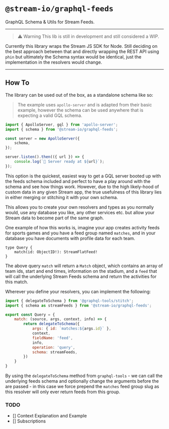 # `@stream-io/graphql-feeds`
GraphQL Schema & Utils for Stream Feeds.

---

> ⚠️ Warning
> This lib is still in development and still considered a WIP.

Currently this library wraps the Stream JS SDK for Node. Still deciding on the best approach between that and directly wrapping the REST API using `phin` but ultimately the Schema syntax would be identical, just the implementation in the resolvers would change. 

--- 

## How To

The library can be used out of the box, as a standalone schema like so:

> The example uses `apollo-server` and is adapted from their basic example, however the schema can be used anywhere that is expecting a valid GQL schema.

```js
import { ApolloServer, gql } from 'apollo-server';
import { schema } from '@stream-io/graphql-feeds';

const server = new ApolloServer({
    schema,
});

server.listen().then(({ url }) => {
    console.log(`🚀 Server ready at ${url}`);
});

```

This option is the quickest, easiest way to get a GQL server booted up with the feeds schema included and perfect to have a play around with the schema and see how things work. However, due to the high likely-hood of custom data in any given Stream app, the true usefulness of this library lies in either merging or stitching it with your own schema.

This allows you to create your own resolvers and types as you normally would, use any database you like, any other services etc. but allow your Stream data to become part of the same graph.

One example of how this works is, imagine your app creates activity feeds for sports games and you have a feed group named `matches`, and in your database you have documents with profile data for each team.

```gql
type Query {
    match(id: ObjectID!): StreamFlatFeed!
}
```

The above query `match` will return a `Match` object, which contains an array of team ids, start and end times, information on the stadium, and a `feed` that will call the underlying Stream Feeds schema and return the activities for this match.

Wherever you define your resolvers, you can implement the following:

```js
import { delegateToSchema } from '@graphql-tools/stitch';
import { schema as streamFeeds } from '@stream-io/graphql-feeds';

export const Query = {
    match: (source, args, context, info) => {
        return delegateToSchema({
            args: { id: `matches:${args.id}` },
            context,
            fieldName: 'feed',
            info,
            operation: 'query',
            schema: streamFeeds,
        })
    }
}
```

By using the `delegateToSchema` method from `graphql-tools` - we can call the underlying feeds schema and optionally change the arguments before the are passed - in this case we force prepend the `matches` feed group slug as this resolver will only ever return feeds from this group. 

### TODO
- [] Context Explanation and Example
- [] Subscriptions